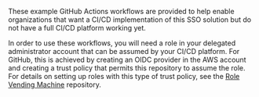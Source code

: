 These example GitHub Actions workflows are provided to help enable organizations that want a CI/CD implementation of this SSO solution but do not have a full CI/CD platform working yet.

In order to use these workflows, you will need a role in your delegated administrator account that can be assumed by your CI/CD platform. For GitHub, this is achieved by creating an OIDC provider in the AWS account and creating a trust policy that permits this repository to assume the role. For details on setting up roles with this type of trust policy, see the [Role Vending Machine](https://github.com/aws-samples/role-vending-machine) repository.